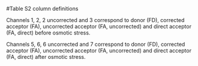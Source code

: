 #Table S2 column definitions

Channels 1, 2,  2 uncorrected and 3 correspond to donor (FD), corrected acceptor (FA), uncorrected acceptor (FA, uncorrected) and direct acceptor (FA, direct) before osmotic stress.

Channels 5, 6,  6 uncorrected and 7 correspond to donor (FD), corrected acceptor (FA), uncorrected acceptor (FA, uncorrected) and direct acceptor (FA, direct)  after osmotic stress.